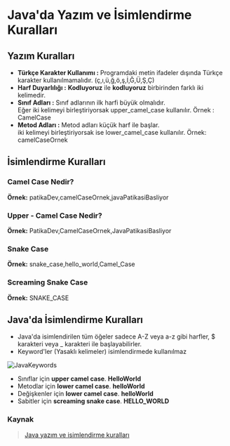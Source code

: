 # Java'da Yazım ve İsimlendirme Kuralları

## Yazım Kuralları

* **Türkçe Karakter Kullanımı :** Programdaki metin ifadeler dışında Türkçe karakter kullanılmamalıdır. (ç,ı,ü,ğ,ö,ş,İ,Ğ,Ü,Ş,Ç)
* **Harf Duyarlılığı :** **Kodluyoruz** ile **kodluyoruz** birbirinden farklı iki kelimedir.
* **Sınıf Adları :** Sınıf adlarının ilk harfi büyük olmalıdır.  
Eğer iki kelimeyi birleştiriyorsak upper_camel_case kullanılır. Örnek : CamelCase
* **Metod Adları :** Metod adları küçük harf ile başlar.  
iki kelimeyi birleştiriyorsak ise lower_camel_case kullanılır. Örnek: camelCaseOrnek

## İsimlendirme Kuralları

### Camel Case Nedir?

**Örnek:** patikaDev,camelCaseOrnek,javaPatikasiBasliyor

### Upper - Camel Case Nedir?

**Örnek:** PatikaDev,CamelCaseOrnek,JavaPatikasiBasliyor

### Snake Case

**Örnek:** snake_case,hello_world,Camel_Case

### Screaming Snake Case

**Örnek:** SNAKE_CASE

## Java'da İsimlendirme Kuralları

* Java'da isimlendirilen tüm öğeler sadece A-Z veya a-z gibi harfler, $ karakteri veya _ karakteri ile başlayabilirler.
* Keyword'ler (Yasaklı kelimeler) isimlendirmede kullanılmaz

![JavaKeywords](https://i0.wp.com/techvidvan.com/tutorials/wp-content/uploads/sites/2/2020/06/List-of-Java-Keywords.jpg?w=750&ssl=1)

* Sınıflar için **upper camel case**. **HelloWorld**
* Metodlar için **lower camel case**. **helloWorld**
* Değişkenler için **lower camel case**. **helloWorld**
* Sabitler için **screaming snake case**. **HELLO_WORLD**

### Kaynak

> [Java yazım ve isimlendirme kuralları](https://app.patika.dev/moduller/java101/yazim-ve-isimlendirme-kurallari)
